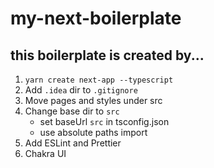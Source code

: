 # my-next-boilerplate

## this boilerplate is created by...

1. `yarn create next-app --typescript`
2. Add `.idea` dir to `.gitignore`
3. Move pages and styles under src
4. Change base dir to `src`
    - set baseUrl `src` in tsconfig.json
    - use absolute paths import
5. Add ESLint and Prettier
6. Chakra UI
